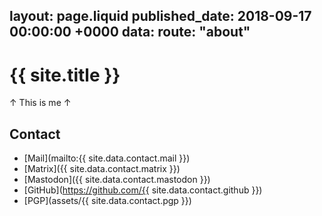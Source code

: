 layout: page.liquid
published_date: 2018-09-17 00:00:00 +0000
data:
  route: "about"
---

# {{ site.title }}

↑ This is me ↑

## Contact

- [Mail](mailto:{{ site.data.contact.mail }})
- [Matrix]({{ site.data.contact.matrix }})
- [Mastodon]({{ site.data.contact.mastodon }})
- [GitHub](https://github.com/{{ site.data.contact.github }})
- [PGP](assets/{{ site.data.contact.pgp }})
